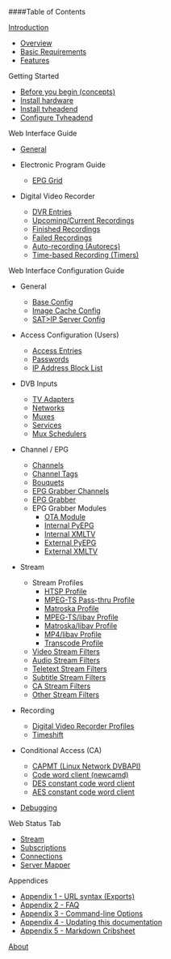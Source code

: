 ####Table of Contents

[Introduction](index)
* [Overview](overview)
* [Basic Requirements](requirements)
* [Features](features)

Getting Started
* [Before you begin (concepts)](before_begin)
* [Install hardware](install_hardware)
* [Install tvheadend](install_tvheadend)
* [Configure Tvheadend](configure_tvheadend)

Web Interface Guide

* [General](webui_general)

* Electronic Program Guide

  - [EPG Grid](epg)

* Digital Video Recorder

  - [DVR Entries](class/dvrentry)
  - [Upcoming/Current Recordings](class/dvrentry)
  - [Finished Recordings](class/dvrentry)
  - [Failed Recordings](class/dvrentry)
  - [Auto-recording (Autorecs)](class/dvrautorec)
  - [Time-based Recording (Timers)](class/dvrtimerec)

Web Interface Configuration Guide

* General

  - [Base Config](class/config)
  - [Image Cache Config](class/imagecache)
  - [SAT>IP Server Config](class/satip_server)

* Access Configuration (Users)

  - [Access Entries](class/access)
  - [Passwords](class/passwd)
  - [IP Address Block List](class/ipblocking)

* DVB Inputs

  - [TV Adapters](tv_adapters)
  - [Networks](class/mpegts_network)
  - [Muxes](class/mpegts_mux)
  - [Services](class/mpegts_service)
  - [Mux Schedulers](class/mpegts_mux_sched)

* Channel / EPG

  - [Channels](class/channel)
  - [Channel Tags](class/channeltag)
  - [Bouquets](class/bouquet)
  - [EPG Grabber Channels](class/epggrab_channel)
  - [EPG Grabber](class/epggrab)
  - EPG Grabber Modules
    - [OTA Module](class/epggrab_mod_ota)
    - [Internal PyEPG](class/epggrab_mod_int_pyepg)
    - [Internal XMLTV](class/epggrab_mod_int_xmltv)
    - [External PyEPG](class/epggrab_mod_ext_pyepg)
    - [External XMLTV](class/epggrab_mod_ext_xmltv)

* Stream

  - Stream Profiles
    - [HTSP Profile](class/profile-htsp)
    - [MPEG-TS Pass-thru Profile](class/profile-mpegts)
    - [Matroska Profile](class/profile-matroska)
    - [MPEG-TS/libav Profile](class/profile-libav-mpegts)
    - [Matroska/libav Profile](class/profile-libav-matroska)
    - [MP4/libav Profile](class/profile-libav-mp4)
    - [Transcode Profile](class/profile-transcode)
  - [Video Stream Filters](class/esfilter_video)
  - [Audio Stream Filters](class/esfilter_audio)
  - [Teletext Stream Filters](class/esfilter_teletext)
  - [Subtitle Stream Filters](class/esfilter_subtit)
  - [CA Stream Filters](class/esfilter_ca)
  - [Other Stream Filters](class/esfilter_other)

* Recording

  - [Digital Video Recorder Profiles](class/dvrconfig)
  - [Timeshift](class/timeshift)

* Conditional Access (CA)

  - [CAPMT (Linux Network DVBAPI)](class/caclient_capmt)
  - [Code word client (newcamd)](class/caclient_cwc)
  - [DES constant code word client](class/caclient_ccw_des)
  - [AES constant code word client](class/caclient_ccw_aes)

* [Debugging](class/tvhlog_conf)

Web Status Tab

* [Stream](status_stream)
* [Subscriptions](status_subscriptions)
* [Connections](status_connections)
* [Server Mapper](status_service_mapper)

Appendices

  - [Appendix 1 - URL syntax (Exports)](url)
  - [Appendix 2 - FAQ](faqs)
  - [Appendix 3 - Command-line Options](cmdline_options)
  - [Appendix 4 - Updating this documentation](doc_update)
  - [Appendix 5 - Markdown Cribsheet](markdown_cribsheet)

[About](about)
